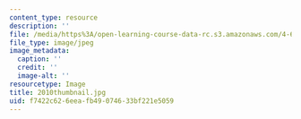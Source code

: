 ```yaml
---
content_type: resource
description: ''
file: /media/https%3A/open-learning-course-data-rc.s3.amazonaws.com/4-614-religious-architecture-and-islamic-cultures-fall-2002/f7422c626eeafb49074633bf221e5059_2010thumbnail.jpg
file_type: image/jpeg
image_metadata:
  caption: ''
  credit: ''
  image-alt: ''
resourcetype: Image
title: 2010thumbnail.jpg
uid: f7422c62-6eea-fb49-0746-33bf221e5059
---
```

